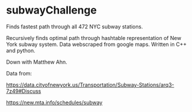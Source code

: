 # subwayChallenge
Finds fastest path through all 472 NYC subway stations.

Recursively finds optimal path through hashtable representation of New York subway system.
Data webscraped from google maps.
Written in C++ and python.

Down with Matthew Ahn.


Data from:

https://data.cityofnewyork.us/Transportation/Subway-Stations/arq3-7z49#Discuss

https://new.mta.info/schedules/subway
